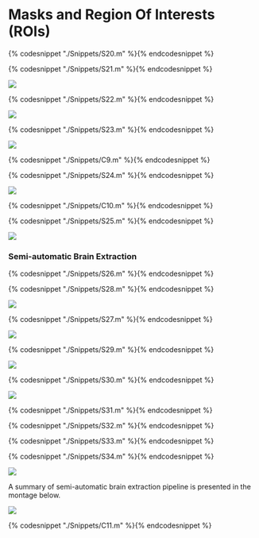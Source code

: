 # Masks and Region Of Interests (ROIs)



{% codesnippet "./Snippets/S20.m" %}{% endcodesnippet %}

{% codesnippet "./Snippets/S21.m" %}{% endcodesnippet %}

![](./BookImages/maskManuElip.jpg)

{% codesnippet "./Snippets/S22.m" %}{% endcodesnippet %}

![](./BookImages/maskManuRoiploy.jpg)

{% codesnippet "./Snippets/S23.m" %}{% endcodesnippet %}

![](./BookImages/maskManuMultiRoipoly.jpg)

{% codesnippet "./Snippets/C9.m" %}{% endcodesnippet %}

{% codesnippet "./Snippets/S24.m" %}{% endcodesnippet %}

![](./BookImages/maskManuFreehand.jpg)

{% codesnippet "./Snippets/C10.m" %}{% endcodesnippet %}

{% codesnippet "./Snippets/S25.m" %}{% endcodesnippet %}

![](./BookImages/maskAutoElips.jpg)


### Semi-automatic Brain Extraction



{% codesnippet "./Snippets/S26.m" %}{% endcodesnippet %}

{% codesnippet "./Snippets/S28.m" %}{% endcodesnippet %}

![](./BookImages/brainHist.jpg)

{% codesnippet "./Snippets/S27.m" %}{% endcodesnippet %}

![](./BookImages/brainMesh.jpg)

{% codesnippet "./Snippets/S29.m" %}{% endcodesnippet %}

![](./BookImages/brainExtractMask.jpg)

{% codesnippet "./Snippets/S30.m" %}{% endcodesnippet %}

![](./BookImages/brainExtractClean.jpg)

{% codesnippet "./Snippets/S31.m" %}{% endcodesnippet %}

{% codesnippet "./Snippets/S32.m" %}{% endcodesnippet %}

{% codesnippet "./Snippets/S33.m" %}{% endcodesnippet %}

{% codesnippet "./Snippets/S34.m" %}{% endcodesnippet %}

![](./BookImages/brainExtractFill.jpg)

A summary of semi-automatic brain extraction pipeline is presented in the montage below.

![](./BookImages/brainExtractMontage.jpg)

{% codesnippet "./Snippets/C11.m" %}{% endcodesnippet %}
